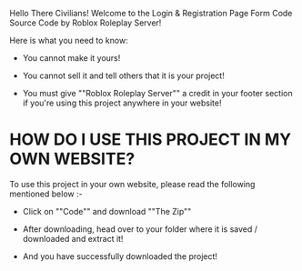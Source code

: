 Hello There Civilians! Welcome to the Login & Registration Page Form Code Source Code by Roblox Roleplay Server!

Here is what you need to know:

- You cannot make it yours!

-  You cannot sell it and tell others that it is your project!

-  You must give ""Roblox Roleplay Server"" a credit in your footer section if you're using this project anywhere in your website!

# HOW DO I USE THIS PROJECT IN MY OWN WEBSITE?

To use this project in your own website, please read the following mentioned below :-

- Click on ""Code"" and download ""The Zip""

- After downloading, head over to your folder where it is saved / downloaded and extract it!

- And you have successfully downloaded the project!

